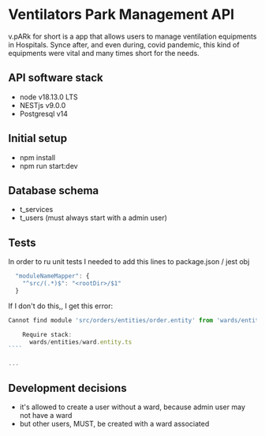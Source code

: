 # Ventilators Park Management API

v.pARk for short is a app that allows users to manage ventilation equipments in Hospitals. Synce after, and even during, covid pandemic, this kind of equipments were vital and many times short for the needs.

## API software stack

- node v18.13.0 LTS
- NESTjs v9.0.0
- Postgresql v14

## Initial setup

- npm install
- npm run start:dev

## Database schema

- t_services
- t_users (must always start with a admin user)

## Tests

In order to ru unit tests I needed to add this lines to package.json / jest obj

```js
  "moduleNameMapper": {
    "^src/(.*)$": "<rootDir>/$1"
  }
```

If I don't do this,, I get this error:

`````js
Cannot find module 'src/orders/entities/order.entity' from 'wards/entities/ward.entity.ts'

    Require stack:
      wards/entities/ward.entity.ts
````

...
`````

## Development decisions

- it's allowed to create a user without a ward, because admin user may not have a ward
- but other users, MUST, be created with a ward associated
